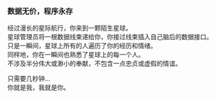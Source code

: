 ### 数据无价，程序永存 

经过漫长的星际航行，你来到一颗陌生星球。  
星球管理员将一根数据线束递给你，你接过线束插入自己脑后的数据接口。  
只是一瞬间，星球上所有的人遍历了你的经历和情绪。  
同样地，你在一瞬间也熟悉了星球上的每一个人。  
不涉及半分伟大或渺小的奉献，不包含一点忠贞或虚假的情谊。  
  
只需要几秒钟...    
你就是我，我就是你。

